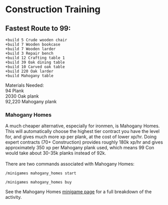 # Construction Training

## Fastest Route to 99:&#x20;

`+build 5 Crude wooden chair`\
`+build 7 Wooden bookcase`\
`+build 7 Wooden larder`\
`+build 3 Repair bench`\
`+build 12 Crafting table 1`\
`+build 39 Oak dining table`\
`+build 10 Carved oak table`\
`+build 220 Oak larder`\
`+build Mahogany table`

Materials Needed: \
94 Plank\
2030 Oak plank\
92,220 Mahogany plank

### Mahogany Homes

A much cheaper alternative, especially for ironmen, is Mahogany Homes. This will automatically choose the highest tier contract you have the level for, and gives much more xp per plank, at the cost of lower xp/hr. Doing expert contracts (70+ Construction) provides roughly 180k xp/hr and gives approximately 350 xp per Mahogany plank used, which means 99 Con would take about 30-35k planks instead of 92k.\
\
There are two commands associated with Mahogany Homes:

`/minigames mahogany_homes start`

`/minigames mahogany_homes buy`

See the Mahogany Homes [minigame page](https://wiki.oldschool.gg/skills/construction/mahogany-homes) for a full breakdown of the activity.
